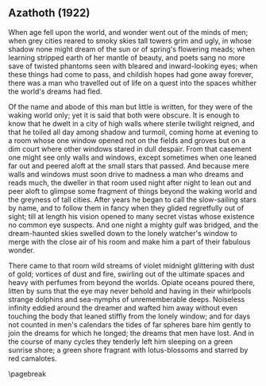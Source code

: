 ## Azathoth (1922)

When age fell upon the world, and wonder went out of the minds of men; when grey cities reared
to smoky skies tall towers grim and ugly, in whose shadow none might dream of the sun or of
spring's flowering meads; when learning stripped earth of her mantle of beauty, and poets
sang no more save of twisted phantoms seen with bleared and inward-looking eyes; when these
things had come to pass, and childish hopes had gone away forever, there was a man who travelled
out of life on a quest into the spaces whither the world's dreams had fled.

Of the name and abode of this man but little is written, for they were of the
waking world only; yet it is said that both were obscure. It is enough to know that he dwelt
in a city of high walls where sterile twilight reigned, and that he toiled all day among shadow
and turmoil, coming home at evening to a room whose one window opened not on the fields and
groves but on a dim court where other windows stared in dull despair. From that casement one
might see only walls and windows, except sometimes when one leaned far out and peered aloft
at the small stars that passed. And because mere walls and windows must soon drive to madness
a man who dreams and reads much, the dweller in that room used night after night to lean out
and peer aloft to glimpse some fragment of things beyond the waking world and the greyness of
tall cities. After years he began to call the slow-sailing stars by name, and to follow them
in fancy when they glided regretfully out of sight; till at length his vision opened to many
secret vistas whose existence no common eye suspects. And one night a mighty gulf was bridged,
and the dream-haunted skies swelled down to the lonely watcher's window to merge with
the close air of his room and make him a part of their fabulous wonder.

There came to that room wild streams of violet midnight glittering with dust
of gold; vortices of dust and fire, swirling out of the ultimate spaces and heavy with perfumes
from beyond the worlds. Opiate oceans poured there, litten by suns that the eye may never behold
and having in their whirlpools strange dolphins and sea-nymphs of unrememberable deeps. Noiseless
infinity eddied around the dreamer and wafted him away without even touching the body that leaned
stiffly from the lonely window; and for days not counted in men's calendars the tides
of far spheres bare him gently to join the dreams for which he longed; the dreams that men have
lost. And in the course of many cycles they tenderly left him sleeping on a green sunrise shore;
a green shore fragrant with lotus-blossoms and starred by red camalotes.  

\pagebreak